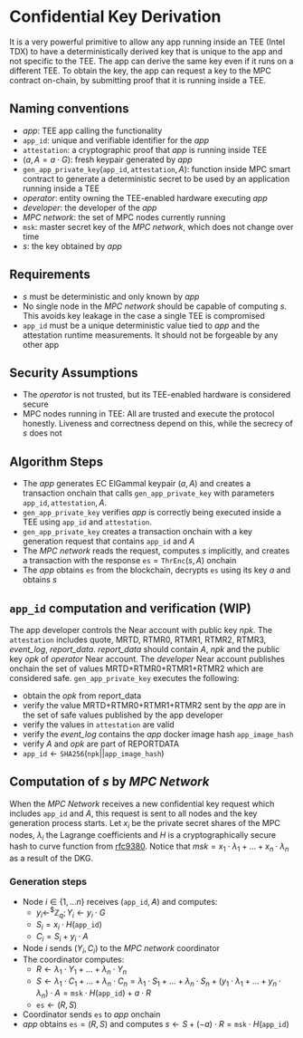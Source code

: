 # Confidential Key Derivation

It is a very powerful primitive to allow any app running inside an TEE (Intel
TDX) to have a deterministically derived key that is unique to the app and not
specific to the TEE. The app can derive the same key even if it runs on a
different TEE. To obtain the key, the app can request a key to the MPC contract
on-chain, by submitting proof that it is running inside a TEE.

## Naming conventions

- *app*: TEE app calling the functionality
- $`\texttt{app\_id}`$: unique and verifiable identifier for the *app*
- $`\texttt{attestation}`$: a cryptographic proof that *app* is running inside
  TEE
- $`(a,A=a \cdot G)`$: fresh keypair generated by *app*
- $`\texttt{gen\_app\_private\_key}(\texttt{app\_id}, \texttt{attestation},
  A)`$: function inside MPC smart contract to generate a deterministic secret to
  be used by an application running inside a TEE
- *operator*: entity owning the TEE-enabled hardware executing *app*
- *developer*: the developer of the *app*
- *MPC network*: the set of MPC nodes currently running
- $`\texttt{msk}`$: master secret key of the *MPC network*, which does not
  change over time
- $`s`$: the key obtained by *app*

## Requirements

- $`s`$ must be deterministic and only known by *app*
- No single node in the *MPC network* should be capable of computing $`s`$. This
avoids key leakage in the case a single TEE is compromised
- $`\texttt{app\_id}`$ must be a unique deterministic value tied to *app* and
the attestation runtime measurements. It should not be forgeable by any other
app

## Security Assumptions

- The *operator* is not trusted, but its TEE-enabled hardware is considered
  secure
- MPC nodes running in TEE: All are trusted and execute the protocol honestly.
Liveness and correctness depend on this, while the secrecy of $`s`$ does not

## Algorithm Steps

- The *app* generates EC ElGammal keypair $`(a, A)`$ and creates a transaction
  onchain that calls $`\texttt{gen\_app\_private\_key}`$ with parameters
  $`\texttt{app\_id},\texttt{attestation},A`$.
- $`\texttt{gen\_app\_private\_key}`$ verifies *app* is correctly being executed
  inside a TEE using $`\texttt{app\_id}`$ and $`\texttt{attestation}`$.
- $`\texttt{gen\_app\_private\_key}`$ creates a transaction onchain with a key
  generation request that contains $`\texttt{app\_id}`$ and $`A`$
- The *MPC network* reads the request, computes $`s`$ implicitly, and creates a
  transaction with the response $`\texttt{es} = \texttt{ThrEnc}(s, A)`$ onchain
- The *app* obtains $`\texttt{es}`$ from the blockchain, decrypts $`\texttt{es}`$
  using its key $`a`$ and obtains $`s`$

## $`\texttt{app\_id}`$ computation and verification (WIP)

The app developer controls the Near account with public key *npk*. The
$`\texttt{attestation}`$ includes quote, MRTD, RTMR0, RTMR1, RTMR2, RTMR3,
*event_log*, *report_data*. *report_data* should contain $`A`$, *npk* and the
public key *opk* of *operator* Near account. The *developer* Near account
publishes onchain the set of values MRTD+RTMR0+RTMR1+RTMR2 which are considered
safe. $`\texttt{gen\_app\_private\_key}`$ executes the following:

- obtain the *opk* from report_data
- verify the value MRTD+RTMR0+RTMR1+RTMR2 sent by the *app* are in the set of
  safe values published by the app developer
- verify the values in $`\texttt{attestation}`$ are valid
- verify the *event_log* contains the *app* docker image hash
  $`\texttt{app\_image\_hash}`$
- verify $`A`$ and *opk* are part of REPORTDATA
- $`\texttt{app\_id} \gets \texttt{SHA256}(\texttt{npk} ||
  \texttt{app\_image\_hash})`$

## Computation of $`s`$ by *MPC Network*

When the *MPC Network* receives a new confidential key request which includes
$`\texttt{app\_id}`$ and $`A`$, this request is sent to all nodes and the key
generation process starts. Let $`x_i`$ be the private secret shares of the MPC
nodes, $`λ_i`$ the Lagrange coefficients and $`H`$ is a cryptographically secure
hash to curve function from
[rfc9380](https://datatracker.ietf.org/doc/rfc9380/). Notice that $`msk = x_1
\cdot λ_1 + \ldots + x_n \cdot λ_n`$ as a result of the DKG.

### Generation steps

- Node $`i\in \{1, \ldots n\}`$ receives $`(\texttt{app\_id}, A)`$ and computes:
  - $`y_i  \gets^{\$} \mathbb{Z}_q; Y_i \gets y_i \cdot G`$
  - $`S_i = x_i \cdot H(\texttt{app\_id})`$
  - $`C_i =  S_i + y_i \cdot A`$
- Node $`i`$ sends $`(Y_i, C_i)`$ to the *MPC network* coordinator
- The coordinator computes:
  - $`R \gets λ_1 \cdot Y_1 + \ldots + λ_n \cdot Y_n`$
  - $`S \gets λ_1 \cdot C_1 + \ldots + λ_n \cdot C_n = λ_1 \cdot S_1 + \ldots +
  λ_n \cdot S_n + ({y_1 \cdot λ_1 + \ldots + y_n \cdot λ_n }) \cdot A =
  \texttt{msk} \cdot H(\texttt{app\_id}) + a \cdot R`$
  - $`\texttt{es} \gets (R, S) `$
- Coordinator sends $`\texttt{es}`$ to *app* onchain
- *app* obtains $`\texttt{es} = (R, S)`$ and computes $`s \gets S + (- a) \cdot
  R = \texttt{msk} \cdot H(\texttt{app\_id})`$
